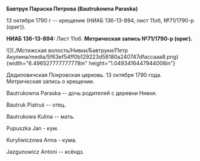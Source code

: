 **Бавтрук Параска Петрова (Bautrukowna Paraska)**

13 октября 1790 г -- крещение (НИАБ 136-13-894, лист 11об, №71/1790-р
(ориг)).

**НИАБ 136-13-894:** Лист 11об. **Метрическая запись №71/1790-р
(ориг).**

![](./Мстижская волость/Нивки/Бавтруки/Петр Акулина/media/5f63ef54ff0b129223d58180a240747dfaccaaa8.png){width="6.496527777777778in"
height="1.0493416447944006in"}

Дедиловичская Покровская церковь. 13 октября 1790 года. Метрическая
запись о крещении.

Bautrukowna Paraska -- дочь родителей с деревни Нивки.

Bautruk Piatruś -- отец.

Bautrukowa Kulina -- мать.

Pupuszka Jan - кум.

Kuryliwiczowa Anna - кума.

Jazgunowicz Antoni -- ксёндз.
